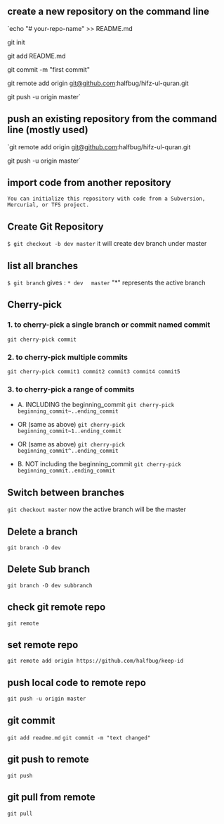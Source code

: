## create a new repository on the command line

`echo "# your-repo-name" >> README.md

git init

git add README.md

git commit -m "first commit"

git remote add origin git@github.com:halfbug/hifz-ul-quran.git

git push -u origin master`

## push an existing repository from the command line (mostly used)

`git remote add origin git@github.com:halfbug/hifz-ul-quran.git

git push -u origin master`
## import code from another repository
`You can initialize this repository with code from a Subversion, Mercurial, or TFS project.`

## Create Git Repository

`$ git checkout -b dev master`
it will create dev branch under master

## list all branches
`$ git branch`
gives :
`* dev`
`  master`
"*" represents the active branch

## Cherry-pick
### 1. to cherry-pick a single branch or commit named commit
`git cherry-pick commit`

### 2. to cherry-pick multiple commits
`git cherry-pick commit1 commit2 commit3 commit4 commit5`

### 3. to cherry-pick a range of commits
- A. INCLUDING the beginning_commit
`git cherry-pick beginning_commit~..ending_commit`
 - OR (same as above)
`git cherry-pick beginning_commit~1..ending_commit`
 - OR (same as above)
`git cherry-pick beginning_commit^..ending_commit `

- B. NOT including the beginning_commit
`git cherry-pick beginning_commit..ending_commit`

## Switch between branches
`git checkout master`
now the active branch will be the master

## Delete a branch
`git branch -D dev`

## Delete Sub branch
`git branch -D dev subbranch`

## check git remote repo
`git remote`

## set remote repo
`git remote add origin https://github.com/halfbug/keep-id`

## push local code to remote repo
`git push -u origin master`

## git commit 
`git add readme.md`
`git commit -m "text changed" `

## git push to remote
`git push`

## git pull from remote
`git pull`

